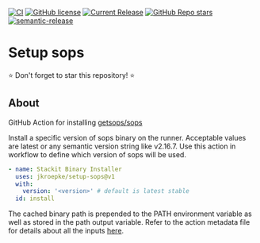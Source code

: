 [![CI](https://github.com/jkroepke/setup-sops/actions/workflows/ci.yml/badge.svg)](https://github.com/jkroepke/setup-sops/actions/workflows/ci.yml)
[![GitHub license](https://img.shields.io/github/license/jkroepke/setup-sops?style=flat&logo=github)](https://github.com/jkroepke/setup-sops/blob/master/LICENSE)
[![Current Release](https://img.shields.io/github/release/jkroepke/setup-sops.svg?style=flat&logo=github)](https://github.com/jkroepke/setup-sops/releases/latest)
[![GitHub Repo stars](https://img.shields.io/github/stars/jkroepke/setup-sops?style=flat&logo=github)](https://github.com/jkroepke/setup-sops/stargazers)
[![semantic-release](https://img.shields.io/badge/%20%20%F0%9F%93%A6%F0%9F%9A%80-semantic--release-e10079.svg)](https://github.com/semantic-release/semantic-release)

# Setup sops

⭐ Don't forget to star this repository! ⭐

## About

GitHub Action for installing [getsops/sops](https://github.com/getsops/sops)

Install a specific version of sops binary on the runner. Acceptable values are
latest or any semantic version string like v2.16.7. Use this action in workflow
to define which version of sops will be used.

```yaml
- name: Stackit Binary Installer
  uses: jkroepke/setup-sops@v1
  with:
    version: '<version>' # default is latest stable
  id: install
```

The cached binary path is prepended to the PATH environment variable as well as
stored in the path output variable. Refer to the action metadata file for
details about all the inputs
[here](https://github.com/jkroepke/setup-sops/blob/main/action.yml).
